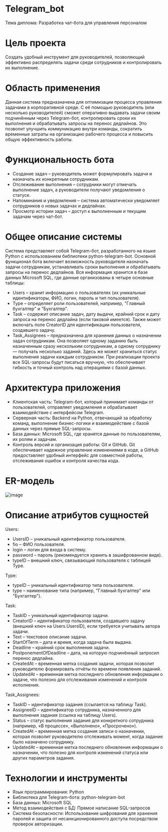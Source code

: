 # Telegram_bot
Тема диплома: Разработка чат-бота для управления персоналом
# Цель проекта 
Cоздать удобный инструмент для руководителей, позволяющий эффективно распределять задачи среди сотрудников и контролировать их выполнение.
# Область применения
Данная система предназначена для оптимизации процесса управления задачами в корпоративной среде. С её помощью руководитель (или несколько руководителей) сможет оперативно выдавать задачи своим подчинённым через Telegram-бот, контролировать сроки их выполнения и обрабатывать запросы на перенос дедлайнов. Это позволит улучшить коммуникацию внутри команды, сократить временные затраты на организацию рабочего процесса и повысить общую эффективность работы.
# Функциональность бота 
-	Создание задач – руководитель может формулировать задачи и назначать их конкретным сотрудникам.
-	Отслеживание выполнения – сотрудники могут отмечать выполнение задач, а руководители получают уведомления о статусе.
-	Напоминания и уведомления – система автоматически уведомляет сотрудников о новых задачах и дедлайнах.
-	Просмотр истории задач – доступ к выполненным и текущим задачам через чат-бот.
# Общее описание системы
Система представляет собой Telegram-бот, разработанного на языке Python с использованием библиотеки python-telegram-bot. Основной функционал бота включает возможность руководителя назначать задачи сотрудникам, устанавливать сроки выполнения и обрабатывать запросы на перенос дедлайнов. Вся информация хранится в базе данных Microsoft SQL, где данные организованы в четыре основные таблицы:
-	Users – хранит информацию о пользователях (их уникальные идентификаторы, ФИО, логин, пароль и тип пользователя).
-	Type – определяет роли пользователей, например, "Главный бухгалтер" и "Бухгалтер".
-	Task – содержит описание задач, дату выдачи, крайний срок и дату запроса на перенос дедлайна (если таковой имеется). Также может включать поле CreatorID для идентификации пользователя, создавшего задачу.
-	Task_Assignees – предназначена для хранения данных о назначении задач сотрудникам. Она позволяет одному заданию быть назначенным сразу нескольким сотрудникам, а одному сотруднику — получать несколько заданий. Здесь же может храниться статус выполнения задачи каждым сотрудником.
При реализации проекта все SQL-запросы будут писаться вручную, что обеспечивает гибкость и точный контроль над операциями с базой данных.
# Архитектура приложения
-	Клиентская часть: Telegram-бот, который принимает команды от пользователей, отправляет уведомления и обрабатывает взаимодействие с интерфейсом Telegram.
-	Серверная часть: Backend на Python, отвечающий за обработку команд, выполнение бизнес-логики и взаимодействие с базой данных через прямые SQL-запросы.
-	База данных: Microsoft SQL, где хранятся данные по пользователям, их ролям и задачам.
-	Контроль версий и организация работы: Git и GitHub. Git обеспечивает надежное управление изменениями в коде, а GitHub предоставляет удобный интерфейс для совместной работы, отслеживания ошибок и контроля качества кода. 
# ER-модель
![image](https://github.com/user-attachments/assets/2c51c1b2-8327-4b80-80e4-d865719e2ba2)
# Описание атрибутов сущностей
Users:
-	UsersID – уникальный идентификатор пользователя.
-	fio – ФИО пользователя.
-	login – логин для входа в систему.
-	password – пароль (рекомендуется хранить в зашифрованном виде).
-	typeID – внешний ключ, связывающий пользователя с таблицей Type.

Type:
-	typeID – уникальный идентификатор типа пользователя.
-	type – наименование типа (например, "Главный бухгалтер" или "Бухгалтер").

Task:
-	TaskID – уникальный идентификатор задачи.
-	CreatorID – идентификатор пользователя, создавшего задачу (внешний ключ на Users.UsersID), если требуется учитывать автора задачи.
-	Text – текстовое описание задачи.
-	StartOfTerm – дата и время, когда задача была выдана.
-	Deadline – крайний срок выполнения задачи.
-	PostponementOfDeadline – дата, на которую подчинённый запросил перенос дедлайна.
-	CreatedAt – временная метка создания задачи, которая позволит руководителю формировать отчёты по времени появления заданий.
-	UpdatedAt – временная метка последнего обновления информации о задаче, что полезно для отслеживания изменений и контроля исполнения.

Task_Assignees:
-	TaskID – идентификатор задания (ссылается на таблицу Task).
-	AssigneeID – идентификатор сотрудника, назначенного для выполнения задания (ссылка на таблицу Users).
-	Status – статус выполнения задания для конкретного сотрудника (например, «В процессе», «Выполнено», «Просрочено»).
-	CreatedAt – временная метка создания записи о назначении, которая позволит руководителю отслеживать момент, когда задание было назначено сотруднику.
- UpdatedAt – временная метка последнего обновления информации о назначении, что полезно для контроля изменений статуса или других параметров задания.
# Технологии и инструменты
-	Язык программирования: Python
-	Библиотека для Telegram-бота: python-telegram-bot
-	База данных: Microsoft SQL
-	Метод взаимодействия с БД: Прямое написание SQL-запросов
-	Система безопасности: Использование шифрования для хранения паролей и защита от несанкционированного доступа посредством проверок авторизации.
